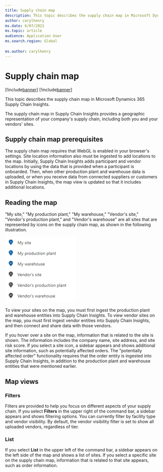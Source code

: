 ```yaml
---
title: Supply chain map
description: This topic describes the supply chain map in Microsoft Dynamics 365 Supply Chain Insights.
author: carylhenry
ms.date: 6/07/2021
ms.topic: article
audience: Application User
ms.search.region: Global

ms.author: carylhenry
---
```


# Supply chain map

[!include[banner](includes/banner.md)]
[!include[banner](includes/preview-banner.md)]

This topic describes the supply chain map in Microsoft Dynamics 365 Supply Chain Insights.

The supply chain map in Supply Chain Insights provides a geographic representation of your company's supply chain, including both you and your vendors' sites.


## Supply chain map prerequisites

The supply chain map requires that WebGL is enabled in your browser's settings. Site location information also must be ingested to add locations to the map. Initially, Supply Chain Insights adds participant and vendor locations by using the data that is provided when a participant is onboarded. Then, when other production plant and warehouse data is uploaded, or when you receive data from connected suppliers or customers in Supply Chain Insights, the map view is updated so that it includes additional locations.

## Reading the map

"My site," "My production plant," "My warehouse," "Vendor's site," "Vendor's production plant," and "Vendor's warehouse" are all sites that are represented by icons on the supply chain map, as shown in the following illustration.

![Icons that represent different types of locations on the supply chain map.](media/supply-chain-map-legend.png)

To view your sites on the map, you must first ingest the production plant and warehouse entities into Supply Chain Insights. To view vendor sites on the map, you must first ingest vendor entities into Supply Chain Insights, and then connect and share data with those vendors.

If you hover over a site on the map, information that is related to the site is shown. The information includes the company name, site address, and site risk score. If you select a site icon, a sidebar appears and shows additional site information, such as potentially affected orders. The "potentially affected order" functionality requires that the order entity is ingested into Supply Chain Insights, in addition to the production plant and warehouse entities that were mentioned earlier.


## Map views

### Filters

Filters are provided to help you focus on different aspects of your supply chain. If you select **Filters** in the upper right of the command bar, a sidebar appears and shows filtering options. You can currently filter by facility type and vendor visibility. By default, the vendor visibility filter is set to show all uploaded vendors, regardless of tier.

### List

If you select **List** in the upper left of the command bar, a sidebar appears on the left side of the map and shows a list of sites. If you select a specific site on the supply chain map, information that is related to that site appears, such as order information.

